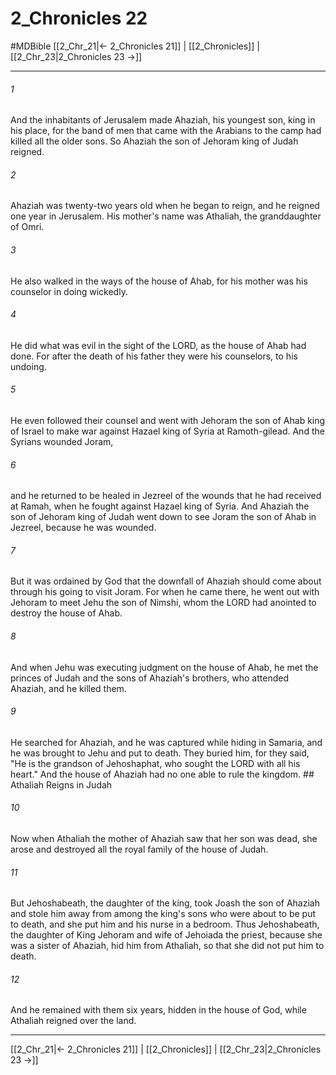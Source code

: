 # 2_Chronicles 22
#MDBible
[[2_Chr_21|← 2_Chronicles 21]] | [[2_Chronicles]] | [[2_Chr_23|2_Chronicles 23 →]]

***

###### 1 

And the inhabitants of Jerusalem made Ahaziah, his youngest son, king in his place, for the band of men that came with the Arabians to the camp had killed all the older sons. So Ahaziah the son of Jehoram king of Judah reigned. 

###### 2 

Ahaziah was twenty-two years old when he began to reign, and he reigned one year in Jerusalem. His mother's name was Athaliah, the granddaughter of Omri. 

###### 3 

He also walked in the ways of the house of Ahab, for his mother was his counselor in doing wickedly. 

###### 4 

He did what was evil in the sight of the LORD, as the house of Ahab had done. For after the death of his father they were his counselors, to his undoing. 

###### 5 

He even followed their counsel and went with Jehoram the son of Ahab king of Israel to make war against Hazael king of Syria at Ramoth-gilead. And the Syrians wounded Joram, 

###### 6 

and he returned to be healed in Jezreel of the wounds that he had received at Ramah, when he fought against Hazael king of Syria. And Ahaziah the son of Jehoram king of Judah went down to see Joram the son of Ahab in Jezreel, because he was wounded. 

###### 7 

But it was ordained by God that the downfall of Ahaziah should come about through his going to visit Joram. For when he came there, he went out with Jehoram to meet Jehu the son of Nimshi, whom the LORD had anointed to destroy the house of Ahab. 

###### 8 

And when Jehu was executing judgment on the house of Ahab, he met the princes of Judah and the sons of Ahaziah's brothers, who attended Ahaziah, and he killed them. 

###### 9 

He searched for Ahaziah, and he was captured while hiding in Samaria, and he was brought to Jehu and put to death. They buried him, for they said, "He is the grandson of Jehoshaphat, who sought the LORD with all his heart." And the house of Ahaziah had no one able to rule the kingdom. ## Athaliah Reigns in Judah 

###### 10 

Now when Athaliah the mother of Ahaziah saw that her son was dead, she arose and destroyed all the royal family of the house of Judah. 

###### 11 

But Jehoshabeath, the daughter of the king, took Joash the son of Ahaziah and stole him away from among the king's sons who were about to be put to death, and she put him and his nurse in a bedroom. Thus Jehoshabeath, the daughter of King Jehoram and wife of Jehoiada the priest, because she was a sister of Ahaziah, hid him from Athaliah, so that she did not put him to death. 

###### 12 

And he remained with them six years, hidden in the house of God, while Athaliah reigned over the land. 

***

[[2_Chr_21|← 2_Chronicles 21]] | [[2_Chronicles]] | [[2_Chr_23|2_Chronicles 23 →]]

